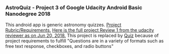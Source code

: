 ### AstroQuiz - Project 3 of Google Udacity Android Basic Nanodegree 2018
This android app is generic astronomy quizzes. [Project Rubric/Requirements.](https://review.udacity.com/#!/rubrics/158/view)
[Here is the full project Review 1 from the udacity reviewer as on Jun 20, 2018.](https://review.udacity.com/#!/reviews/1293431/shared)
This project is replaced by [Quiz](https://github.com/exospecies/quiz-p3guabnd18) because of project requirements to fulfill "Questions are in a variety of formats such as free text response, checkboxes, and radio buttons"
